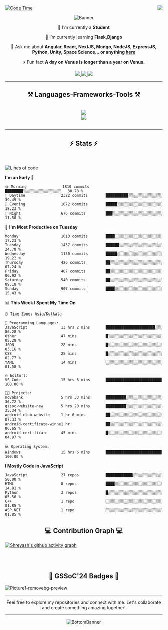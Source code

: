 <div>
 
<img align="right" src="https://visitor-badge.laobi.icu/badge?page_id=shreyash3087.shreyash3087" />

 [![Code Time](https://wakatime.com/badge/user/cd5f70df-e644-46f4-a03b-e1ce78615131.svg)](https://wakatime.com/@cd5f70df-e644-46f4-a03b-e1ce78615131)
 
</div>


<div align="center">
 
![Banner](https://github.com/user-attachments/assets/fe33d289-b057-4d85-ad76-3103802aa9e1)

</div>


<div align="center">
 
 🔭 I’m currently a **Student** 
 
 🌱 I’m currently learning **Flask,Django**

💬 Ask me about **Angular, React, NextJS, Mongo, NodeJS, ExpressJS, Python, Unity, Space Science... or anything [here](https://github.com/shreyash3087/shreyash3087/issues)**

⚡ Fun fact **A day on Venus is longer than a year on Venus.**

</div>
 
<div align="center"> 
  <a href="mailto:shreyash3087@gmail.com">
    <img src="https://img.shields.io/badge/Gmail-333333?style=for-the-badge&logo=gmail&logoColor=red" />
  </a>
  <a href="https://www.linkedin.com/in/shreyash-srivastava-1a1161280" target="_blank">
    <img src="https://img.shields.io/badge/LinkedIn-0077B5?style=for-the-badge&logo=linkedin&logoColor=white" target="_blank" />
  </a>
  <a href="https://github.com/shreyash3087" target="_blank">
     <img src="https://img.shields.io/badge/Github-FF5722?style=for-the-badge&logo=github&logoColor=white" target="_blank" />
  </a>
</div>
<hr/>
 
<h2 align="center">⚒️ Languages-Frameworks-Tools ⚒️</h2>
<br/>
<div align="center">
    <img src="https://skillicons.dev/icons?i=react,bootstrap,html,css,vscode,github,figma,cpp,vercel,netlify" /><br>
    <img src="https://skillicons.dev/icons?i=tailwind,git,nodejs,python,javascript,typescript,express,firebase,mongodb,nextjs,unity,azure,blender" /><br>
</div>

<br/>
<hr/>

<h2 align="center">⚡ Stats ⚡</h2>

<br>
<div>
 
 
<!--START_SECTION:waka-->
![Lines of code](https://img.shields.io/badge/From%20Hello%20World%20I%27ve%20Written-4.5%20million%20lines%20of%20code-blue)

**I'm an Early 🐤** 

```text
🌞 Morning                1810 commits        ████████░░░░░░░░░░░░░░░░░   30.78 % 
🌆 Daytime                2322 commits        ██████████░░░░░░░░░░░░░░░   39.49 % 
🌃 Evening                1072 commits        █████░░░░░░░░░░░░░░░░░░░░   18.23 % 
🌙 Night                  676 commits         ███░░░░░░░░░░░░░░░░░░░░░░   11.50 % 
```
📅 **I'm Most Productive on Tuesday** 

```text
Monday                   1013 commits        ████░░░░░░░░░░░░░░░░░░░░░   17.23 % 
Tuesday                  1457 commits        ██████░░░░░░░░░░░░░░░░░░░   24.78 % 
Wednesday                1130 commits        █████░░░░░░░░░░░░░░░░░░░░   19.22 % 
Thursday                 426 commits         ██░░░░░░░░░░░░░░░░░░░░░░░   07.24 % 
Friday                   407 commits         ██░░░░░░░░░░░░░░░░░░░░░░░   06.92 % 
Saturday                 540 commits         ██░░░░░░░░░░░░░░░░░░░░░░░   09.18 % 
Sunday                   907 commits         ████░░░░░░░░░░░░░░░░░░░░░   15.43 % 
```


📊 **This Week I Spent My Time On** 

```text
🕑︎ Time Zone: Asia/Kolkata

💬 Programming Languages: 
JavaScript               13 hrs 2 mins       ██████████████████████░░░   86.28 % 
Other                    47 mins             █░░░░░░░░░░░░░░░░░░░░░░░░   05.28 % 
JSON                     28 mins             █░░░░░░░░░░░░░░░░░░░░░░░░   03.16 % 
CSS                      25 mins             █░░░░░░░░░░░░░░░░░░░░░░░░   02.77 % 
YAML                     14 mins             ░░░░░░░░░░░░░░░░░░░░░░░░░   01.58 % 

🔥 Editors: 
VS Code                  15 hrs 6 mins       █████████████████████████   100.00 % 

🐱‍💻 Projects: 
novabank                 5 hrs 33 mins       █████████░░░░░░░░░░░░░░░░   36.72 % 
gssoc-website-new        5 hrs 20 mins       █████████░░░░░░░░░░░░░░░░   35.34 % 
android-club-website     1 hr 6 mins         ██░░░░░░░░░░░░░░░░░░░░░░░   07.33 % 
android-certificate-winne1 hr                ██░░░░░░░░░░░░░░░░░░░░░░░   06.65 % 
android-certificate      45 mins             █░░░░░░░░░░░░░░░░░░░░░░░░   04.97 % 

💻 Operating System: 
Windows                  15 hrs 6 mins       █████████████████████████   100.00 % 
```

**I Mostly Code in JavaScript** 

```text
JavaScript               27 repos            ████████████░░░░░░░░░░░░░   50.00 % 
HTML                     8 repos             ████░░░░░░░░░░░░░░░░░░░░░   14.81 % 
Python                   3 repos             █░░░░░░░░░░░░░░░░░░░░░░░░   05.56 % 
C++                      1 repo              ░░░░░░░░░░░░░░░░░░░░░░░░░   01.85 % 
ASP.NET                  1 repo              ░░░░░░░░░░░░░░░░░░░░░░░░░   01.85 % 
```




<!--END_SECTION:waka-->

</div>

<div>
  <div align="center" ><h2 align="center">💻 Contribution Graph 💻</h2></div>
 
  [![Shreyash's github activity graph](https://github-readme-activity-graph.vercel.app/graph?username=shreyash3087&hide_border=true&theme=github)](https://github.com/ashutosh00710/github-readme-activity-graph)
 
</div>

<br/><br/>

<h2 align="center">🔰 GSSoC'24 Badges 🔰</h2>

![Picture1-removebg-preview](https://github.com/user-attachments/assets/4ece96a5-043a-44df-b51b-40738d3603ff)

<div align="center"> 
  <hr/>
  Feel free to explore my repositories and connect with me. Let's collaborate and create something amazing together!
  <hr/>
</div>

<div align="center">
 
![BottomBanner](https://github.com/user-attachments/assets/7afe064f-9b9f-401d-bec1-35c8625bb3dc)

</div>

